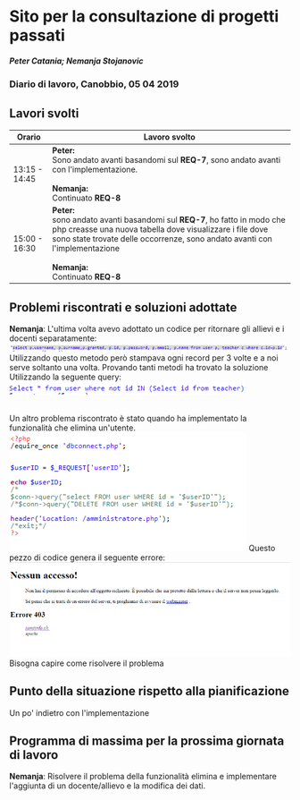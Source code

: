 # Sito per la consultazione di progetti passati  
##### Peter Catania; Nemanja Stojanovic
### Diario di lavoro, Canobbio, 05 04 2019

## Lavori svolti


|Orario        |Lavoro svolto                 |
|--------------|------------------------------|
| 13:15 - 14:45 | **Peter:**<br> Sono andato avanti basandomi sul **REQ-7**, sono andato avanti con l'implementazione. <br><br>**Nemanja:**<br> Continuato **REQ-8**|
| 15:00 - 16:30 | **Peter:**<br> sono andato avanti basandomi sul **REQ-7**, ho fatto in modo che php creasse una nuova tabella dove visualizzare i file dove sono state trovate delle occorrenze, sono andato avanti con l'implementazione<br><br>**Nemanja:**<br> Continuato **REQ-8** |


##  Problemi riscontrati e soluzioni adottate
**Nemanja**: L'ultima volta avevo adottato un codice per ritornare gli allievi e i docenti separatamente:
<img src="../../img/SQL.png"/>
Utilizzando questo metodo però stampava ogni record per 3 volte e a noi serve soltanto una volta. Provando tanti metodi ha trovato la soluzione Utilizzando la seguente query: <br>
<img src="../../img/SQLNUOVO.png"/>

<br>
Un altro problema riscontrato è stato quando ha implementato la funzionalità che elimina un'utente.
<img src="../../img/Elimina.png"/>
Questo pezzo di codice genera il seguente errore:
<img src="../../img/EliminaErrore.png"/>
Bisogna capire come risolvere il problema




##  Punto della situazione rispetto alla pianificazione
Un po' indietro con l'implementazione

## Programma di massima per la prossima giornata di lavoro
**Nemanja**: Risolvere il problema della funzionalità elimina e implementare l'aggiunta di un docente/allievo e la modifica dei dati.
